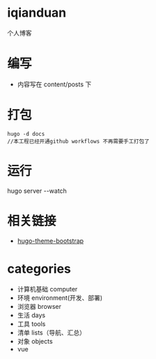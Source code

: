# iqianduan

个人博客

# 编写

- 内容写在 content/posts 下

# 打包

```
hugo -d docs
//本工程已经开通github workflows 不再需要手工打包了
```

# 运行

hugo server --watch

# 相关链接

- [hugo-theme-bootstrap](https://hbs.razonyang.com/)

# categories

- 计算机基础 computer
- 环境 environment(开发、部署)
- 浏览器 browser
- 生活 days
- 工具 tools
- 清单 lists（导航、汇总）
- 对象 objects
- vue

